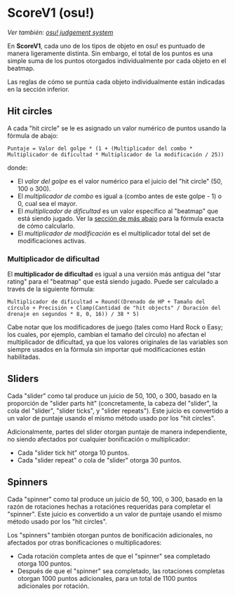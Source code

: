 # ScoreV1 (osu!)

*Ver también: [osu! judgement system](/wiki/Gameplay/Judgement/osu!)*

En **ScoreV1**, cada uno de los tipos de objeto en osu! es puntuado de manera ligeramente distinta. Sin embargo, el total de los puntos es una simple suma de los puntos otorgados individualmente por cada objeto en el beatmap.

Las reglas de cómo se puntúa cada objeto individualmente están indicadas en la sección inferior.

## Hit circles

A cada "hit circle" se le es asignado un valor numérico de puntos usando la fórmula de abajo:

`Puntaje = Valor del golpe * (1 + (Multiplicador del combo * Multiplicador de dificultad * Multiplicador de la modificación / 25))`

donde:

- El *valor del golpe* es el valor numérico para el juicio del "hit circle" (50, 100 o 300).
- El *multiplicador de combo* es igual a (combo antes de este golpe - 1) o 0, cual sea el mayor.
- El *multiplicador de dificultad* es un valor específico al "beatmap" que está siendo jugado. Ver la [sección de más abajo](#multiplicador-de-dificultad) para la fórmula exacta de cómo calcularlo.
- El *multiplicador de modificación* es el multiplicador total del set de modificaciones activas.

### Multiplicador de dificultad

El **multiplicador de dificultad** es igual a una versión más antigua del "star rating" para el "beatmap" que está siendo jugado. Puede ser calculado a través de la siguiente fórmula:

`Multiplicador de dificultad = Round((Drenado de HP + Tamaño del círculo + Precisión + Clamp(Cantidad de "hit objects" / Duración del drenaje en segundos * 8, 0, 16)) / 38 * 5)`

Cabe notar que los modificadores de juego (tales como Hard Rock o Easy; los cuales, por ejemplo, cambian el tamaño del círculo) no afectan el multiplicador de dificultad, ya que los valores originales de las variables son siempre usados en la fórmula sin importar qué modificaciones están habilitadas.

## Sliders

Cada "slider" como tal produce un juicio de 50, 100, o 300, basado en la proporción de "slider parts hit" (concretamente, la cabeza del "slider", la cola del "slider", "slider ticks", y "slider repeats"). Este juicio es convertido a un valor de puntaje usando el mismo método usado por los "hit circles".

Adicionalmente, partes del slider otorgan puntaje de manera independiente, no siendo afectados por cualquier bonificación o multiplicador:

- Cada "slider tick hit" otorga 10 puntos.
- Cada "slider repeat" o cola de "slider" otorga 30 puntos.

## Spinners

Cada "spinner" como tal produce un juicio de 50, 100, o 300, basado en la razón de rotaciones hechas a rotaciónes requeridas para completar el "spinner". Este juicio es convertido a un valor de puntaje usando el mismo método usado por los "hit circles".

Los "spinners" también otorgan puntos de bonificación adicionales, no afectados por otras bonificaciones o multiplicadores:

- Cada rotación completa antes de que el "spinner" sea completado otorga 100 puntos.
- Después de que el "spinner" sea completado, las rotaciones completas otorgan 1000 puntos adicionales, para un total de 1100 puntos adicionales por rotación.
